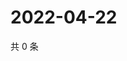 # 2022-04-22

共 0 条

<!-- BEGIN WEIBO -->
<!-- 最后更新时间 Fri Apr 22 2022 19:13:26 GMT+0800 (China Standard Time) -->

<!-- END WEIBO -->
